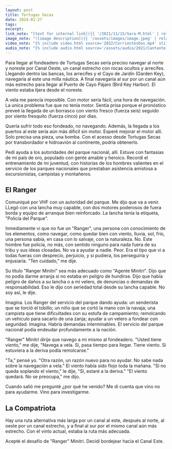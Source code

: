 ```yaml
---
layout: post
title: Tortugas Secas
date: 2024-01-27
tags:
excerpt:
link_note: "[text for internal link]({{ '/2021/11/15/Sara-M.html' | relative_url }})"
image_note: "![image description]({{ '/assets/images/image.jpeg' | relative_url }})"
video_note: "{% include video.html source='2022/CorrientesDos.mp4' still='2022/CostaRica/CorrientesUno.png' %}"
audio_note: "{% include audio.html source='/assets/audio/2021/Cantante.m4a' %}"
---
```


Para llegar al fondeadero de Tortugas Secas sería preciso navegar al norte y
noreste por Canal Oeste, un canal estrecho con rocas ocultos y arrecifes.
Llegando dentro las bancas, los arrecifes y el Cayo de Jardín (Garden Key),
navegaría al este una milla náutica.  A final navegaría al sur por un canal aún
más estrecho para llegar al Puerto de Cayo Pájaro (Bird Key Harbor). El
viento estaba lijera desde el noreste.

A vela me parecía imposible. Con motor sería fácil, una hora de navegación.
La unica problema fue que no tenía motor.
Sentía prisa porque el pronóstico preveé la llegada de un borrasco con
viento fresco (fuerza seis) seguido por viento fresquito (fuerza cinco)
por días.

Quería sufrir todo eso fondeado, no navegando.
Además, la llegada a los puertos al este sería aún más dificíl sin motor.
Esperé mejorar el motor allí. Solo precisa una pieza, una bomba. Con el
acesso desde Tortugas Secas por transbordador e hidroavión al continente,
podría obtenerlo.

Pedí ayuda a los autoridades del parque nacionál, allí. Estuve con
fantasias de mi país de oro, populado con gente amable y heroico.
Recordí el entrenamiento de mi juventud, con historias de los hombres valientes
en el servicio de los parques nacionales que prestaban asistencia amistosa a
excursionistas, campistas y montañeros.

## El Ranger

Comuniqué por VHF con un autoridad del parque. Me dijo que va a venir.
LLegó con una lancha muy capable, con dos motores poderosos de fuera borda
y equipo de arranque bien reinforcado. La lancha tenía la etiqueta, "Policía
del Parque".

Inmediamente vi que no fue un "Ranger", una persona con conocimiento de los
elementos, como navegar, como quedar bien con viento, lluvia, sol, frio,
una persona sabia, en casa con lo salvaje, con la naturaleza. No. Este hombre
fue policía, no más, con sentido ninguno para nada fuera de su tribu y sus
ideas closadas. No va a ayudar a nadie. Peor. Era el tipo que vi a todas fueras
con desprecio, perjuicio, y si pudiera, los perseguiría y enjusiaría. "Ten
cuidado," me dije.

Su título "Ranger Minitri" sea más adecuado como "Agente Minitri". Dijo que no
podía darme arranja si no estaba en peligro de hundirse. Dijo que había peligro
de daños a su lancha o a mi velero, de denuncias o demandas de responsabilidad.
Eso le dijo con seriedad total desde su lancha capable. No soy así, le dije.

Imagina. Los Ranger del servicio del parque dando ayuda: un senderista que se
torció el tobillo; un niño que se cortó la mano con la navaja; una campista
que tiene dificultades con su estufa de campamiento; remolcando un
vehiculo para sacarlo de una zanja; ayudar a un velero a fondear con
seguridad.  Imagina. Habría demandas interminables.  El servicio del parque
nacionál podia endeudar profundamente a la nacíón.

"Ranger" Minitri dirije que navego a mi mismo al fondeadero. "Usted tiene
viento," me dije, "Navega a vela. Sí, pasa tiempo para llegar. Tiene viento. Si
estuviera a la deriva podía remolcarse."

"Ta," pensé yo. "Otra razón, un razón nuevo para no ayudar. No sabe nada sobre
la navegación a vela." El viento había sido flojo toda la mañana. "Si no queda
soplando el viento," le dije, "Sí, estaré a la deriva." "El viento quedará.
No se preocupa," me dijo.

Cuando salió me pregunté ¿por qué he venido? Me di cuenta que vino no para
ayudarme. Vino para investigarme.

## La Compatriota

Hay una ruta alternativa más larga por un canal al este, después al norte, al
oeste por un canal estrecho, y a final al sur por el mismo canal aún más
estrecho. Con el vinto actual, estaba la ruta más adecuada.

Acepté el desafío de "Ranger" Minitri. Decidí bordejear hacía el Canal Este.


